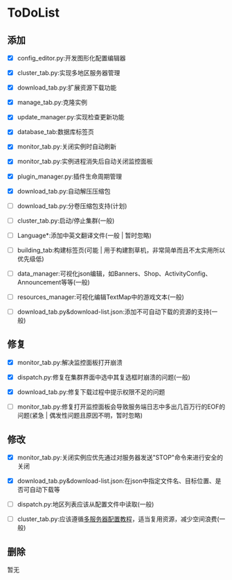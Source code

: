# ToDoList

## 添加

 - [X] config_editor.py:开发图形化配置编辑器

 - [X] cluster_tab.py:实现多地区服务器管理

 - [X] download_tab.py:扩展资源下载功能

 - [X] manage_tab.py:克隆实例

 - [X] update_manager.py:实现检查更新功能

 - [X] database_tab:数据库标签页

 - [X] monitor_tab.py:关闭实例时自动刷新

 - [X] monitor_tab.py:实例进程消失后自动关闭监控面板

 - [x] plugin_manager.py:插件生命周期管理

 - [X] download_tab.py:自动解压压缩包

 - [ ] download_tab.py:分卷压缩包支持(计划)

 - [ ] cluster_tab.py:启动/停止集群(一般)

 - [ ] Language\*:添加中英文翻译文件(一般 | 暂时忽略)

 - [ ] building_tab:构建标签页(可能 | 用于构建割草机，非常简单而且不太实用所以优先级低)

 - [ ] data_manager:可视化json编辑，如Banners、Shop、ActivityConfig、Announcement等等(一般)

 - [ ] resources_manager:可视化编辑TextMap中的游戏文本(一般)

 - [ ] download_tab.py&download-list.json:添加不可自动下载的资源的支持(一般)

## 修复

 - [X] monitor_tab.py:解决监控面板打开崩溃

 - [X] dispatch.py:修复在集群界面中选中其复选框时崩溃的问题(一般)

 - [X] download_tab.py:修复下载过程中提示权限不足的问题

 - [ ] monitor_tab.py:修复打开监控面板会导致服务端日志中多出几百万行的EOF的问题(紧急 | 偶发性问题且原因不明，暂时忽略)

## 修改

 - [X] monitor_tab.py:关闭实例应优先通过对服务器发送"STOP"命令来进行安全的关闭

 - [X] download_tab.py&download-list.json:在json中指定文件名、目标位置、是否可自动下载等

 - [ ] dispatch.py:地区列表应该从配置文件中读取(一般)

 - [ ] cluster_tab.py:应该遵循[多服务器配置教程](https://www.bilibili.com/video/BV1L5CXY4Eaj)，适当复用资源，减少空间浪费(一般)

## 删除

暂无
